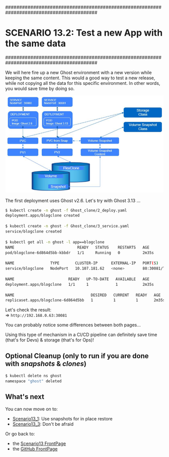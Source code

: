 #########################################################################################
# SCENARIO 13.2: Test a new App with the same data
#########################################################################################

We will here fire up a new Ghost environment with a new version while keeping the same content. This would a good way to test a new release, while not copying all the data for this specific environment. In other words, you would save time by doing so.  

<p align="center"><img src="Images/scenario13_2.jpg"></p>

The first deployment uses Ghost v2.6. Let's try with Ghost 3.13 ...

```bash
$ kubectl create -n ghost -f Ghost_clone/2_deploy.yaml
deployment.apps/blogclone created

$ kubectl create -n ghost -f Ghost_clone/3_service.yaml
service/blogclone created

$ kubectl get all -n ghost -l app==blogclone
NAME                            READY   STATUS    RESTARTS   AGE
pod/blogclone-6d864d5bb-kbbdr   1/1     Running   0          2m35s

NAME                TYPE       CLUSTER-IP      EXTERNAL-IP   PORT(S)        AGE
service/blogclone   NodePort   10.107.181.62   <none>        80:30081/TCP   2m31s

NAME                        READY   UP-TO-DATE   AVAILABLE   AGE
deployment.apps/blogclone   1/1     1            1           2m35s

NAME                                  DESIRED   CURRENT   READY   AGE
replicaset.apps/blogclone-6d864d5bb   1         1         1       2m35s
```

Let's check the result:  
=> `http://192.168.0.63:30081`

You can probably notice some differences between both pages...  

Using this type of mechanism in a CI/CD pipeline can definitely save time (that's for Devs) & storage (that's for Ops)!

## Optional Cleanup (only to run if you are done with *snapshots* & *clones*)

```bash
$ kubectl delete ns ghost
namespace "ghost" deleted
```

## What's next

You can now move on to:

- [Scenario13_1](../1_In_Place_Restore): Use snapshots for in place restore  
- [Scenario13_3](../3_what_happens_when): Don't be afraid  

Or go back to:

- the [Scenario13 FrontPage](../../)
- the [GitHub FrontPage](https://github.com/YvosOnTheHub/LabNetApp)